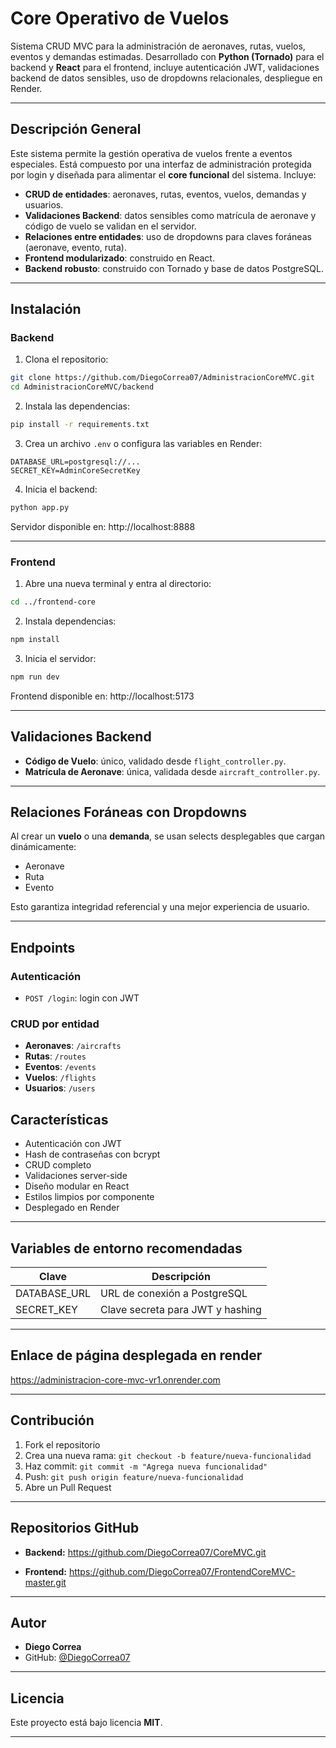 
# Core Operativo de Vuelos

Sistema CRUD MVC para la administración de aeronaves, rutas, vuelos, eventos y demandas estimadas. Desarrollado con **Python (Tornado)** para el backend y **React** para el frontend, incluye autenticación JWT, validaciones backend de datos sensibles, uso de dropdowns relacionales, despliegue en Render.

---

## Descripción General

Este sistema permite la gestión operativa de vuelos frente a eventos especiales. Está compuesto por una interfaz de administración protegida por login y diseñada para alimentar el **core funcional** del sistema. Incluye:

- **CRUD de entidades**: aeronaves, rutas, eventos, vuelos, demandas y usuarios.
- **Validaciones Backend**: datos sensibles como matrícula de aeronave y código de vuelo se validan en el servidor.
- **Relaciones entre entidades**: uso de dropdowns para claves foráneas (aeronave, evento, ruta).
- **Frontend modularizado**: construido en React.
- **Backend robusto**: construido con Tornado y base de datos PostgreSQL.

---

## Instalación

### Backend

1. Clona el repositorio:

```bash
git clone https://github.com/DiegoCorrea07/AdministracionCoreMVC.git
cd AdministracionCoreMVC/backend
```

2. Instala las dependencias:

```bash
pip install -r requirements.txt
```

3. Crea un archivo `.env` o configura las variables en Render:

```
DATABASE_URL=postgresql://...
SECRET_KEY=AdminCoreSecretKey
```

4. Inicia el backend:

```bash
python app.py
```

Servidor disponible en: http://localhost:8888

---

### Frontend

1. Abre una nueva terminal y entra al directorio:

```bash
cd ../frontend-core
```

2. Instala dependencias:

```bash
npm install
```

3. Inicia el servidor:

```bash
npm run dev
```

Frontend disponible en: http://localhost:5173

---

## Validaciones Backend

- **Código de Vuelo**: único, validado desde `flight_controller.py`.
- **Matrícula de Aeronave**: única, validada desde `aircraft_controller.py`.

---

## Relaciones Foráneas con Dropdowns

Al crear un **vuelo** o una **demanda**, se usan selects desplegables que cargan dinámicamente:

- Aeronave
- Ruta
- Evento

Esto garantiza integridad referencial y una mejor experiencia de usuario.

---

## Endpoints

### Autenticación
- `POST /login`: login con JWT

### CRUD por entidad
- **Aeronaves**: `/aircrafts`
- **Rutas**: `/routes`
- **Eventos**: `/events`
- **Vuelos**: `/flights`
- **Usuarios**: `/users`

## Características

- Autenticación con JWT
- Hash de contraseñas con bcrypt
- CRUD completo
- Validaciones server-side
- Diseño modular en React
- Estilos limpios por componente
- Desplegado en Render

---

## Variables de entorno recomendadas

| Clave         | Descripción                      |
|---------------|----------------------------------|
| DATABASE_URL  | URL de conexión a PostgreSQL     |
| SECRET_KEY    | Clave secreta para JWT y hashing |

---

## Enlace de página desplegada en render

https://administracion-core-mvc-vr1.onrender.com

---

## Contribución

1. Fork el repositorio
2. Crea una nueva rama: `git checkout -b feature/nueva-funcionalidad`
3. Haz commit: `git commit -m "Agrega nueva funcionalidad"`
4. Push: `git push origin feature/nueva-funcionalidad`
5. Abre un Pull Request

---

## Repositorios GitHub

- **Backend:** https://github.com/DiegoCorrea07/CoreMVC.git

- **Frontend:** https://github.com/DiegoCorrea07/FrontendCoreMVC-master.git

---

## Autor

- **Diego Correa**
- GitHub: [@DiegoCorrea07](https://github.com/DiegoCorrea07)

---

## Licencia

Este proyecto está bajo licencia **MIT**.

---
